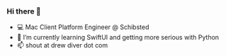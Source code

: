 ### Hi there 👋

- 💻 Mac Client Platform Engineer @ Schibsted
- 🌱 I’m currently learning SwiftUI and getting more serious with Python
- 📫 shout at drew diver dot com
